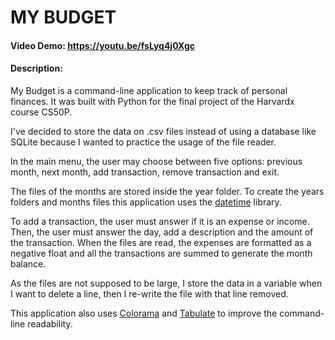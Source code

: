 # MY BUDGET
#### Video Demo:  https://youtu.be/fsLyq4j0Xgc
#### Description:
My Budget is a command-line application to keep track of personal finances. It was built with Python for the final project of the Harvardx course CS50P.

I've decided to store the data on .csv files instead of using a database like SQLite because I wanted to practice the usage of the file reader. 

In the main menu, the user may choose between five options: previous month, next month, add transaction, remove transaction and exit. 

The files of the months are stored inside the year folder. To create the years folders and months files this application uses the [datetime](https://docs.python.org/3/library/datetime.html#date-objects) library.
    
To add a transaction, the user must answer if it is an expense or income. Then, the user must answer the day, add a description and the amount of the transaction. When the files are read, the expenses are formatted as a negative float and all the transactions are summed to generate the month balance.
    
As the files are not supposed to be large, I store the data in a variable when I want to delete a line, then I re-write the file with that line removed.

This application also uses [Colorama](https://pypi.org/project/colorama/) and [Tabulate](https://pypi.org/project/tabulate/) to improve the command-line readability.